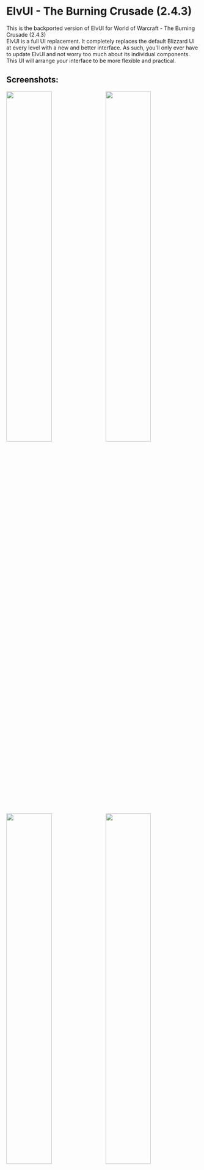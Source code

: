 # ElvUI - The Burning Crusade (2.4.3)
This is the backported version of ElvUI for World of Warcraft - The Burning Crusade (2.4.3)
<br />
ElvUI is a full UI replacement.
It completely replaces the default Blizzard UI at every level with a new and better interface.
As such, you'll only ever have to update ElvUI and not worry too much about its individual components.
This UI will arrange your interface to be more flexible and practical.

## Screenshots:

<img src="https://cloud.githubusercontent.com/assets/590348/22867052/f8d570ba-f190-11e6-9e4c-aee3adc16154.jpg" align="right" width="48.5%">
<img src="https://cloud.githubusercontent.com/assets/590348/22867049/f8d43506-f190-11e6-9a1c-019a9a190fd7.jpg" width="48.5%">
<img src="https://cloud.githubusercontent.com/assets/590348/22867050/f8d4f662-f190-11e6-9acd-fc83d7827bc0.jpg" align="right" width="48.5%">
<img src="https://cloud.githubusercontent.com/assets/590348/22944322/5d95a2b0-f301-11e6-81e3-52d1d619c850.jpg" width="48.5%">
<img src="https://user-images.githubusercontent.com/19589902/30231616-62e40f32-94f4-11e7-9712-a32f19719cd8.jpg" align="right" width="48.5%">
<img src="https://user-images.githubusercontent.com/19589902/30231617-62e74594-94f4-11e7-96e5-65d81991dcf1.jpg" width="48.5%">

## Plugins:

[ElvUI_AddOnSkins](https://github.com/ElvUI-TBC/ElvUI_AddOnSkins)
<br />
[ElvUI_AuraBarsMovers](https://github.com/ElvUI-TBC/ElvUI_AuraBarsMovers)
<br />
[ElvUI_BagControl](https://github.com/ElvUI-TBC/ElvUI_BagControl)
<br />
[ElvUI_CastBarOverlay](https://github.com/ElvUI-TBC/ElvUI_CastBarOverlay)
<br />
[ElvUI_CustomTweaks](https://github.com/ElvUI-TBC/ElvUI_CustomTweaks)
<br />
[ElvUI_DataTextColors](https://github.com/ElvUI-TBC/ElvUI_DataTextColors)
<br />
[ElvUI_DTBars](https://github.com/ElvUI-TBC/ElvUI_DTBars)
<br />
[ElvUI_Enhanced](https://github.com/ElvUI-TBC/ElvUI_Enhanced)
<br />
[ElvUI_EnhancedFriendsList](https://github.com/ElvUI-TBC/ElvUI_EnhancedFriendsList)
<br />
[ElvUI_ExtraActionBars](https://github.com/ElvUI-TBC/ElvUI_ExtraActionBars)
<br />
[ElvUI_LocPlus](https://github.com/ElvUI-TBC/ElvUI_LocPlus)
<br />
[ElvUI_Microbar](https://github.com/ElvUI-TBC/ElvUI_Microbar)
<br />
[ElvUI_MinimapButtons](https://github.com/ElvUI-TBC/ElvUI_MinimapButtons)
<br />
[ElvUI_RaidMarkers](https://github.com/ElvUI-TBC/ElvUI_RaidMarkers)
<br />
[ElvUI_SwingBar](https://github.com/ElvUI-TBC/ElvUI_SwingBar)

-- Please Note: These plugins will not function without ElvUI installed.

Currently the aggro / threat highlights does not work on unitframes and nameplates. As a temporary fix you can get this plugin writen by [Tremolo4](https://github.com/Tremolo4)

[ElvUI_ThreatDisplayFix](https://github.com/Tremolo4/ElvUI_ThreatDisplayFix)

## Commands:

    /ec or /elvui     Toggle the configuration GUI.
    /rl or /reloadui  Reload the whole UI.
    /moveui           Open the movable frames options.
    /bgstats          Toggles Battleground datatexts to display info when inside a battleground.
    /hellokitty       Enables the Hello Kitty theme (can be reverted by repeating the command).
    /hellokittyfix    Fixes any colors or borders to default after using /hellokitty. Optional Use.
    /harlemshake      Enables Harlem Shake april fools joke. (DO THE HARLEM SHAKE!)
    /egrid            Toggles visibility of the grid for helping placement of thirdparty addons.
    /farmmode         Toggles the Minimap Farmmode.
    /in               The input of how many seconds you want a command to fire. 
                          usage: /in <seconds> <command>
                          example: /in 1.5 /say hi
    /enable           Enable an Addon. 
                          usage: /enable <addon>
                          example: /enable AtlasLoot
    /disable          Disable an Addon.
                          usage: /disable <addon>
                          example: /disable AtlasLoot
    
    ---------------------------------------------------------------------------------------------------------------
    -- Development ------------------------------------------------------------------------------------------------
    ---------------------------------------------------------------------------------------------------------------
    /etrace           Toggles events window.
    /luaerror on      Enable luaerrors.
    /luaerror off     Disable luaerrors.
    /cpuimpact        Toggles calculations of CPU Impact. Type /cpuimpact to get results when you are ready.
    /cpuusage         Calculates and dumps CPU usage differences (module: all, showall: false, minCalls: 15, delay: 5).
    /frame            Command to grab frame information when mouseing over a frame or when inputting the name.
                          usage: /frame (when mousing over frame) or /frame <name>
                          example: /frame WorldFrame
    /framelist        Dumps frame level information with children and parents. Also places info into copy box.
    /framestack       Toggles dynamic mouseover frame displaying frame name and level information.
    /resetui          If no argument is provided it will reset all frames to their default positions. 
                      If an argument is provided it will reset only that frame. 
                          example: /resetui uf (resets all unitframes)
                  

## Languages:

ElvUI supports and contains language specific code for the following gameclients:
* English (enUS)
* Korean (koKR)
* French (frFR)
* German (deDE)
* Chinese (zhCN)
* Spanish (esES)
* Russian (ruRU)

## FAQ:

### I would like to report a bug. What i need to do?
Make sure you're using the latest version of ElvUI
<br />
Describe your issue in as much detail as possible.
<br />
If your issue is graphical, please take some screenshots to illustrate it.
<br />
What were you doing when the problem occurred?
<br />
Explain how people can reproduce the issue.
<br />
The more info you provide, the better and faster support you will receive.

### I would like to request a feature. Where do I go?
This repository has been created to reproduce the original ElvUI functions.
<br />
If you want to request a feature, post in the [ElvUI_Enhanced](https://github.com/ElvUI-TBC/ElvUI_Enhanced/issues)

### I have a suggestion/problem with ElvUI_"PluginName". Where do I go?
Create an issue at the bug tracker of [ElvUI](https://github.com/ElvUI-TBC)_"PluginName" repository.

## FAQ RU:

### Я хочу сообщить о баге. Что мне нужно делать?
Убедитесь что вы используете последнюю версию ElvUI
<br />
Детально опишите свою проблему.
<br />
Если ваша проблема носит визуальный характер, пожалуйста предоставьте скриншоты.
<br />
Что вы делали, когда произошла ошибка?
<br />
Опишите, как можно воспроизвести эту ошибку.
<br />
Чем больше информации о проблемы вы предоставите, тем быстрее вам помогут.

### Я хотел бы попросить о добавлении возможности в ElvUI. Где написать?
Данный репозиторий создан с целью воспроизведения оригинального функционал ElvUI.
<br />
Запросы на добавление нового функционала рассматриваются в репозитории [ElvUI_Enhanced](https://github.com/ElvUI-TBC/ElvUI_Enhanced/issues)

### У меня проблема с ElvUI_"ИмяПлагина". Где написать?
Создайте запрос в репозитории баг-трекере [ElvUI](https://github.com/ElvUI-TBC)_"ИмяПлагина".
